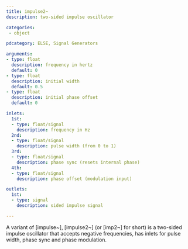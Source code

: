 ```yaml
---
title: impulse2~
description: two-sided impulse oscillator

categories:
 - object

pdcategory: ELSE, Signal Generators

arguments:
- type: float
  description: frequency in hertz
  default: 0
- type: float
  description: initial width
  default: 0.5
- type: float
  description: initial phase offset
  default: 0

inlets:
  1st:
  - type: float/signal
    description: frequency in Hz
  2nd:
  - type: float/signal
    description: pulse width (from 0 to 1)
  3rd:
  - type: float/signal
    description: phase sync (resets internal phase)
  4th:
  - type: float/signal
    description: phase offset (modulation input)

outlets:
  1st:
  - type: signal
    description: sided impulse signal

---
```


A variant of [impulse~], [impulse2~] (or [imp2~] for short) is a two-sided impulse oscillator that accepts negative frequencies, has inlets for pulse width, phase sync and phase modulation.

